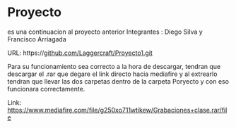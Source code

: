 # Proyecto
 es una continuacion al proyecto anterior
Integrantes : Diego Silva y Francisco Arriagada

URL: https://[github.com/Laggercraft/Proyecto1.git](https://github.com/Laggercraft/Proyecto1)

Para su funcionamiento sea correcto a la hora de descargar, tendran que descargar el .rar que degare el link directo hacia mediafire y al extrearlo tendran que llevar las dos carpetas dentro de la carpeta Poryecto y con eso funcionara correctamente.

Link: https://www.mediafire.com/file/g250xo711wtikew/Grabaciones+clase.rar/file
